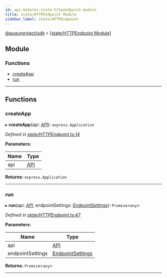 ```yaml
---
id: api-modules-state-httpendpoint-module
title: state/HTTPEndpoint Module
sidebar_label: state/HTTPEndpoint
---
```


[@augurproject/sdk](api-readme.md) > [[state/HTTPEndpoint Module]](api-modules-state-httpendpoint-module.md)

## Module

### Functions

* [createApp](api-modules-state-httpendpoint-module.md#createapp)
* [run](api-modules-state-httpendpoint-module.md#run)

---

## Functions

<a id="createapp"></a>

###  createApp

▸ **createApp**(api: *[API](api-classes-state-getter-api-api.md)*): `express.Application`

*Defined in [state/HTTPEndpoint.ts:14](https://github.com/AugurProject/augur/blob/06e47ad207/packages/augur-sdk/src/state/HTTPEndpoint.ts#L14)*

**Parameters:**

| Name | Type |
| ------ | ------ |
| api | [API](api-classes-state-getter-api-api.md) |

**Returns:** `express.Application`

___
<a id="run"></a>

###  run

▸ **run**(api: *[API](api-classes-state-getter-api-api.md)*, endpointSettings: *[EndpointSettings](api-interfaces-state-getter-types-endpointsettings.md)*): `Promise`<`any`>

*Defined in [state/HTTPEndpoint.ts:47](https://github.com/AugurProject/augur/blob/06e47ad207/packages/augur-sdk/src/state/HTTPEndpoint.ts#L47)*

**Parameters:**

| Name | Type |
| ------ | ------ |
| api | [API](api-classes-state-getter-api-api.md) |
| endpointSettings | [EndpointSettings](api-interfaces-state-getter-types-endpointsettings.md) |

**Returns:** `Promise`<`any`>

___

